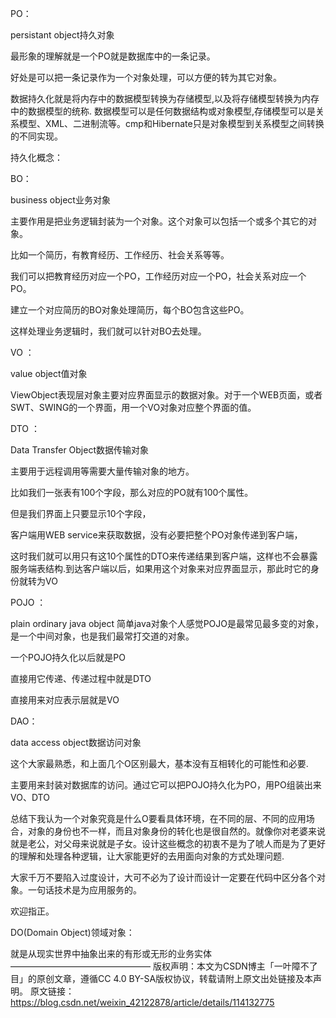 PO：

persistant object持久对象

最形象的理解就是一个PO就是数据库中的一条记录。

好处是可以把一条记录作为一个对象处理，可以方便的转为其它对象。

数据持久化就是将内存中的数据模型转换为存储模型,以及将存储模型转换为内存中的数据模型的统称. 数据模型可以是任何数据结构或对象模型,存储模型可以是关系模型、XML、二进制流等。cmp和Hibernate只是对象模型到关系模型之间转换的不同实现。

持久化概念：

BO：

business object业务对象

主要作用是把业务逻辑封装为一个对象。这个对象可以包括一个或多个其它的对象。

比如一个简历，有教育经历、工作经历、社会关系等等。

我们可以把教育经历对应一个PO，工作经历对应一个PO，社会关系对应一个PO。

建立一个对应简历的BO对象处理简历，每个BO包含这些PO。

这样处理业务逻辑时，我们就可以针对BO去处理。

VO ：

value object值对象

ViewObject表现层对象主要对应界面显示的数据对象。对于一个WEB页面，或者SWT、SWING的一个界面，用一个VO对象对应整个界面的值。

DTO ：

Data Transfer Object数据传输对象

主要用于远程调用等需要大量传输对象的地方。

比如我们一张表有100个字段，那么对应的PO就有100个属性。

但是我们界面上只要显示10个字段，

客户端用WEB service来获取数据，没有必要把整个PO对象传递到客户端，

这时我们就可以用只有这10个属性的DTO来传递结果到客户端，这样也不会暴露服务端表结构.到达客户端以后，如果用这个对象来对应界面显示，那此时它的身份就转为VO

POJO ：

plain ordinary java object 简单java对象个人感觉POJO是最常见最多变的对象，是一个中间对象，也是我们最常打交道的对象。

一个POJO持久化以后就是PO

直接用它传递、传递过程中就是DTO

直接用来对应表示层就是VO

DAO：

data access object数据访问对象

这个大家最熟悉，和上面几个O区别最大，基本没有互相转化的可能性和必要.

主要用来封装对数据库的访问。通过它可以把POJO持久化为PO，用PO组装出来VO、DTO

总结下我认为一个对象究竟是什么O要看具体环境，在不同的层、不同的应用场合，对象的身份也不一样，而且对象身份的转化也是很自然的。就像你对老婆来说就是老公，对父母来说就是子女。设计这些概念的初衷不是为了唬人而是为了更好的理解和处理各种逻辑，让大家能更好的去用面向对象的方式处理问题.

大家千万不要陷入过度设计，大可不必为了设计而设计一定要在代码中区分各个对象。一句话技术是为应用服务的。

欢迎指正。

DO(Domain Object)领域对象：

就是从现实世界中抽象出来的有形或无形的业务实体
————————————————
版权声明：本文为CSDN博主「一叶障不了目」的原创文章，遵循CC 4.0 BY-SA版权协议，转载请附上原文出处链接及本声明。
原文链接：https://blog.csdn.net/weixin_42122878/article/details/114132775